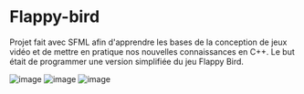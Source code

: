 # Flappy-bird
Projet fait avec SFML afin d'apprendre les bases de la conception de jeux vidéo et de mettre en pratique nos nouvelles connaissances en C++. 
Le but était de programmer une version simplifiée du jeu Flappy Bird. 

![image](https://github.com/justinedauphinais/Flappy-bird/assets/95946160/fdddd1d2-0588-44f3-9ebf-8cd040fcefd4)
![image](https://github.com/justinedauphinais/Flappy-bird/assets/95946160/96c31960-d362-4ea7-8146-2e3e346796ef)
![image](https://github.com/justinedauphinais/Flappy-bird/assets/95946160/c87c7867-360d-46a4-be03-8ecf5627ec55)
